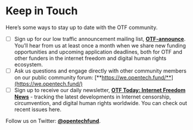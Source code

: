 # Keep in Touch

Here’s some ways to stay up to date with the OTF community.

* [ ] Sign up for our low traffic announcement mailing list, [**OTF-announce**](https://groups.google.com/a/opentechfund.org/forum/#!forum/otf-announce/join). You’ll hear from us at least once a month when we share new funding opportunities and upcoming application deadlines, both for OTF and other funders in the internet freedom and digital human rights ecosystem. 
* [ ] Ask us questions and engage directly with other community members on our public community forum: [**https://we.opentech.fund/**](https://we.opentech.fund/) 
* [ ] Sign up to receive our daily newsletter, [**OTF Today: Internet Freedom News**](https://opentechfund.us10.list-manage.com/subscribe?u=87f4d651661e6ca6ef558bce9&id=32632431e3) - tracking the latest developments in Internet censorship, circumvention, and digital human rights worldwide. You can check out recent issues here.

Follow us on Twitter: [**@opentechfund**](https://twitter.com/OpenTechFund).

